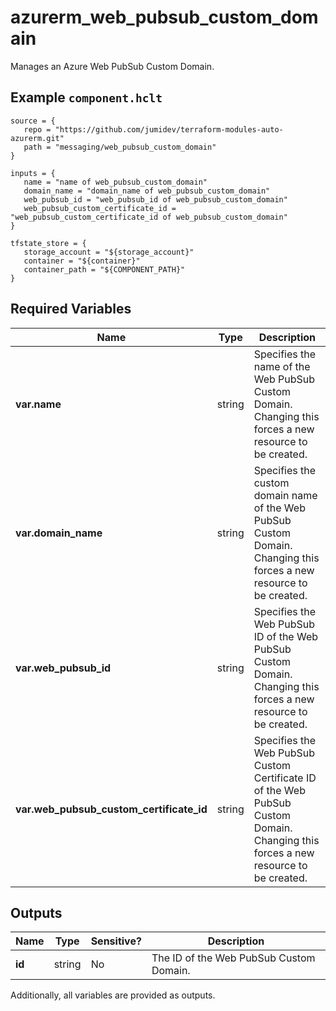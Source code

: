 # azurerm_web_pubsub_custom_domain

Manages an Azure Web PubSub Custom Domain.

## Example `component.hclt`

```hcl
source = {
   repo = "https://github.com/jumidev/terraform-modules-auto-azurerm.git" 
   path = "messaging/web_pubsub_custom_domain" 
}

inputs = {
   name = "name of web_pubsub_custom_domain" 
   domain_name = "domain_name of web_pubsub_custom_domain" 
   web_pubsub_id = "web_pubsub_id of web_pubsub_custom_domain" 
   web_pubsub_custom_certificate_id = "web_pubsub_custom_certificate_id of web_pubsub_custom_domain" 
}

tfstate_store = {
   storage_account = "${storage_account}" 
   container = "${container}" 
   container_path = "${COMPONENT_PATH}" 
}

```

## Required Variables

| Name | Type |  Description |
| ---- | --------- |  ----------- |
| **var.name** | string |  Specifies the name of the Web PubSub Custom Domain. Changing this forces a new resource to be created. | 
| **var.domain_name** | string |  Specifies the custom domain name of the Web PubSub Custom Domain. Changing this forces a new resource to be created. | 
| **var.web_pubsub_id** | string |  Specifies the Web PubSub ID of the Web PubSub Custom Domain. Changing this forces a new resource to be created. | 
| **var.web_pubsub_custom_certificate_id** | string |  Specifies the Web PubSub Custom Certificate ID of the Web PubSub Custom Domain. Changing this forces a new resource to be created. | 



## Outputs

| Name | Type | Sensitive? | Description |
| ---- | ---- | --------- | --------- |
| **id** | string | No  | The ID of the Web PubSub Custom Domain. | 

Additionally, all variables are provided as outputs.
